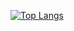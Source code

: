 [![Top Langs](https://github-readme-stats.vercel.app/api/top-langs/?username=anuraghazra&hide=Java,JavaScript)](https://github.com/anuraghazra/github-readme-stats)
